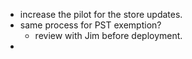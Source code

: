 
- increase the pilot for the store updates.
- same process for PST exemption?
	- review with Jim before deployment.
- 